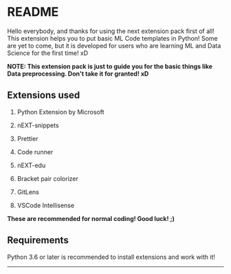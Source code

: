 # README

Hello everybody, and thanks for using the next extension pack first of all! This extension helps you to put basic ML Code templates in Python! Some are yet to come, but it is developed for users who are learning ML and Data Science for the first time! xD

**NOTE: This extension pack is just to guide you for the basic things like Data preprocessing. Don't take it for granted! xD**

## Extensions used

1. Python Extension by Microsoft

2. nEXT-snippets

3. Prettier

4. Code runner

5. nEXT-edu

6. Bracket pair colorizer

7. GitLens

8. VSCode Intellisense

**These are recommended for normal coding! Good luck! ;)**

## Requirements

Python 3.6 or later is recommended to install extensions and work with it!

-----------------------------------------------------------------------------------------------